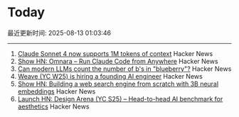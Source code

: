 # Today

最近更新时间: 2025-08-13 01:03:46

--- 
1. [Claude Sonnet 4 now supports 1M tokens of context](https://www.anthropic.com/news/1m-context) Hacker News
2. [Show HN: Omnara – Run Claude Code from Anywhere](https://github.com/omnara-ai/omnara) Hacker News
3. [Can modern LLMs count the number of b's in "blueberry"?](https://minimaxir.com/2025/08/llm-blueberry/) Hacker News
4. [Weave (YC W25) is hiring a founding AI engineer](https://www.ycombinator.com/companies/weave-3/jobs/SqFnIFE-founding-ai-engineer) Hacker News
5. [Show HN: Building a web search engine from scratch with 3B neural embeddings](https://blog.wilsonl.in/search-engine/) Hacker News
6. [Launch HN: Design Arena (YC S25) – Head-to-head AI benchmark for aesthetics](https://news.ycombinator.com/item?id=44878257) Hacker News
